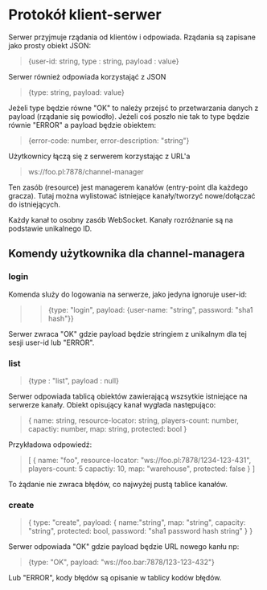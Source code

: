 # Protokół klient-serwer

  Serwer przyjmuje rządania od klientów i odpowiada.
  Rządania są zapisane jako prosty obiekt JSON:

  > {user-id: string, type : string, payload : value}

  Serwer również odpowiada korzystająć z JSON

  > {type: string, payload: value}

  Jeżeli type będzie równe "OK" to należy przejsć to przetwarzania
  danych z payload (rządanie się powiodło). Jeżeli coś poszło nie tak
  to type będzie równie "ERROR" a payload będzie obiektem:

  > {error-code: number, error-description: "string"}
  
  Użytkownicy łączą się z serwerem korzystając z URL'a

  > ws://foo.pl:7878/channel-manager

  Ten zasób (resource) jest managerem kanałów (entry-point
  dla każdego gracza). Tutaj można wylistować istniejące
  kanały/tworzyć nowe/dołączać do istniejących.

  Każdy kanał to osobny zasób WebSocket. Kanały rozróżnanie są
  na podstawie unikalnego ID.


## Komendy użytkownika dla channel-managera

### login
  
  Komenda sluży do logowania na serwerze, jako jedyna ignoruje user-id:

  >> {type: "login", payload: {user-name: "string", password: "sha1 hash"}}

  Serwer zwraca "OK" gdzie payload będzie stringiem z unikalnym dla tej sesji user-id
  lub "ERROR".

### list

  > {type : "list",
  > payload : null}
  
  Serwer odpowiada tablicą obiektów zawierającą wszsytkie
  istniejące na serwerze kanały. Obiekt opisujący kanał wygłada
  następująco:

  > { name: string,
  >   resource-locator: string,
  >   players-count: number,
  >   capactiy: number,
  >   map: string,
  >   protected: bool
  > }

  Przykładowa odpowiedź:
  > [
  >  {
  >    name: "foo",
  >    resource-locator: "ws://foo.pl:7878/1234-123-431",
  >    players-count: 5
  >    capactiy: 10,
  >    map: "warehouse",
  >    protected: false
  >  }
  > ]

  To żądanie nie zwraca błędów, co najwyżej pustą tablice kanałów.

### create

  > { type: "create", payload: 
  > {
  >  name:"string", 
  >  map: "string", 
  >  capacity: "string", 
  >  protected: bool, 
  >  password: "sha1 password hash string" 
  > }
  > }

  Serwer odpowiada "OK" gdzie payload będzie URL nowego kanłu np:
  > {type: "OK", payload: "ws://foo.bar:7878/123-123-432"}
 
  Lub "ERROR", kody błędów są opisanie w tablicy kodów błędów.
